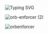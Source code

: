 ![Typing SVG](https://readme-typing-svg.herokuapp.com?font=roboto&color=%E6E6FA&size=18&vCenter=true&height=16&lines=Hello+mere+mortal%2C+I'm+Orb.;I+am+a+no+lifer.)

![orb-enforcer (2)](https://user-images.githubusercontent.com/108188721/205296865-3c4c3675-2204-439e-b53a-45960d044906.svg)



<p><img align="center" src="https://github-readme-streak-stats.herokuapp.com/?user=orbenforcer&theme=onedark" alt="orbenforcer" /></p>





<!---
OrbEnforcer/OrbEnforcer is a ✨ special ✨ repository because its `README.md` (this file) appears on your GitHub profile.
You can click the Preview link to take a look at your changes.
--->
